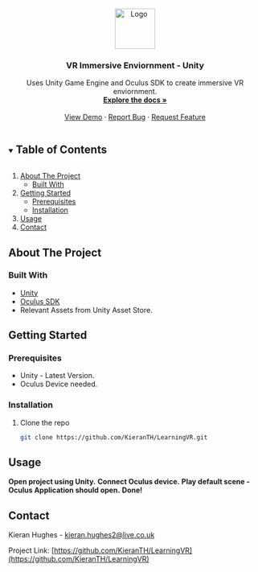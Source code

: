 <!-- PROJECT LOGO -->
<br />
<p align="center">
  <a href="https://github.com/KieranTH/LearningVR">
    <img src="images/logo.png" alt="Logo" width="80" height="80">
  </a>

  <h3 align="center">VR Immersive Enviornment - Unity</h3>

  <p align="center">
    Uses Unity Game Engine and Oculus SDK to create immersive VR enviornment.
    <br />
    <a href="https://github.com/KieranTH/LearningVR"><strong>Explore the docs »</strong></a>
    <br />
    <br />
    <a href="https://github.com/KieranTH/LearningVR">View Demo</a>
    ·
    <a href="https://github.com/KieranTH/LearningVR/issues">Report Bug</a>
    ·
    <a href="https://github.com/KieranTH/LearningVR/issues">Request Feature</a>
  </p>
</p>



<!-- TABLE OF CONTENTS -->
<details open="open">
  <summary><h2 style="display: inline-block">Table of Contents</h2></summary>
  <ol>
    <li>
      <a href="#about-the-project">About The Project</a>
      <ul>
        <li><a href="#built-with">Built With</a></li>
      </ul>
    </li>
    <li>
      <a href="#getting-started">Getting Started</a>
      <ul>
        <li><a href="#prerequisites">Prerequisites</a></li>
        <li><a href="#installation">Installation</a></li>
      </ul>
    </li>
    <li><a href="#usage">Usage</a></li>
    <li><a href="#contact">Contact</a></li>
  </ol>
</details>



<!-- ABOUT THE PROJECT -->
## About The Project


### Built With

* [Unity](https://unity.com/)
* [Oculus SDK](https://developer.oculus.com/downloads/unity/)
* Relevant Assets from Unity Asset Store.



<!-- GETTING STARTED -->
## Getting Started


### Prerequisites

* Unity - Latest Version.
* Oculus Device needed.

### Installation

1. Clone the repo
   ```sh
   git clone https://github.com/KieranTH/LearningVR.git
   ```



<!-- USAGE EXAMPLES -->
## Usage

**Open project using Unity.**
**Connect Oculus device.**
**Play default scene - Oculus Application should open.**
**Done!**
    
    

<!-- CONTACT -->
## Contact

Kieran Hughes - kieran.hughes2@live.co.uk

Project Link: [https://github.com/KieranTH/LearningVR](https://github.com/KieranTH/LearningVR)






<!-- MARKDOWN LINKS & IMAGES -->
<!-- https://www.markdownguide.org/basic-syntax/#reference-style-links -->
[contributors-shield]: https://img.shields.io/github/contributors/github_username/repo.svg?style=for-the-badge
[contributors-url]: https://github.com/github_username/repo/graphs/contributors
[forks-shield]: https://img.shields.io/github/forks/github_username/repo.svg?style=for-the-badge
[forks-url]: https://github.com/github_username/repo/network/members
[stars-shield]: https://img.shields.io/github/stars/github_username/repo.svg?style=for-the-badge
[stars-url]: https://github.com/github_username/repo/stargazers
[issues-shield]: https://img.shields.io/github/issues/github_username/repo.svg?style=for-the-badge
[issues-url]: https://github.com/github_username/repo/issues
[license-shield]: https://img.shields.io/github/license/github_username/repo.svg?style=for-the-badge
[license-url]: https://github.com/github_username/repo/blob/master/LICENSE.txt
[linkedin-shield]: https://img.shields.io/badge/-LinkedIn-black.svg?style=for-the-badge&logo=linkedin&colorB=555
[linkedin-url]: https://linkedin.com/in/github_username
